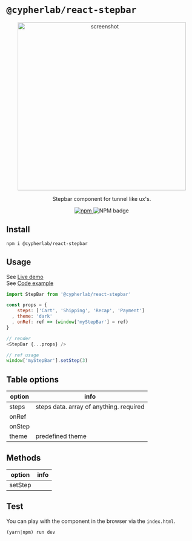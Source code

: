 # `@cypherlab/react-stepbar`

<p align="center">
  <img width="444" alt="screenshot" src="https://user-images.githubusercontent.com/503577/65076308-047c7600-d999-11e9-8225-89a8193bfc5b.png">
</p>

<p align="center">
  Stepbar component for tunnel like ux's.
</p>
<p align="center">
  <a href="https://www.npmjs.com/package/@cypherlab/react-stepbar">
    <img alt="npm" src="https://img.shields.io/npm/v/@cypherlab/react-stepbar">
  </a>
  <img alt="NPM badge" src="https://img.shields.io/npm/l/@cypherlab/react-stepbar">
</p>


## Install
```
npm i @cypherlab/react-stepbar
```


## Usage

See [Live demo](https://raw.githack.com/cypherlab/react-stepbar/master/index.html)  
See [Code example](https://github.com/cypherlab/react-stepbar/blob/master/index.html)  

```js
import StepBar from '@cypherlab/react-stepbar'

const props = {
    steps: ['Cart', 'Shipping', 'Recap', 'Payment']
  , theme: 'dark' 
  , onRef: ref => (window['myStepBar'] = ref)
}

// render
<StepBar {...props} />

// ref usage
window['myStepBar'].setStep(3)
```



## Table options

| option        | info                                                            |
|---------------|-----------------------------------------------------------------|
| steps         | steps data. array of anything. required                         |
| onRef         |                                                                 |
| onStep        |                                                                 |
| theme         | predefined theme                                                |

## Methods

| option        | info                                                            |
|---------------|-----------------------------------------------------------------|
| setStep       |   |



## Test 

You can play with the component in the browser via the `index.html`.

```js
(yarn|npm) run dev
```